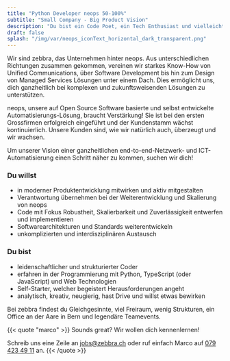 ```yaml
---
title: "Python Developer neops 50-100%"
subtitle: "Small Company - Big Product Vision"
description: "Du bist ein Code Poet, ein Tech Enthusiast und vielleicht sogar Entrepreneur mit einer make-things-happen Haltung?"
draft: false
splash: "/img/var/neops_iconText_horizontal_dark_transparent.png"
---
```


Wir sind zebbra, das Unternehmen hinter neops. Aus unterschiedlichen Richtungen zusammen gekommen, vereinen wir starkes Know-How von Unified Communications, über Software Development bis hin zum Design von Managed Services Lösungen unter einem Dach. Dies ermöglicht uns, dich ganzheitlich bei komplexen und zukunftsweisenden Lösungen zu unterstützen.

<!--more-->

neops, unsere auf Open Source Software basierte und selbst entwickelte Automatisierungs-Lösung, braucht Verstärkung! Sie ist bei den ersten Grossfirmen erfolgreich eingeführt und der Kundenstamm wächst kontinuierlich. Unsere Kunden sind, wie wir natürlich auch, überzeugt und wir wachsen.

Um unserer Vision einer ganzheitlichen end-to-end-Netzwerk- und ICT-Automatisierung einen Schritt näher zu kommen, suchen wir dich!


### Du willst

* in moderner Produktentwicklung mitwirken und aktiv mitgestalten
* Verantwortung übernehmen bei der Weiterentwicklung und Skalierung von neops
* Code mit Fokus Robustheit, Skalierbarkeit und Zuverlässigkeit entwerfen und implementieren
* Softwarearchitekturen und Standards weiterentwickeln
* unkomplizierten und interdisziplinären Austausch


### Du bist

* leidenschaftlicher und strukturierter Coder
* erfahren in der Programmierung mit Python, TypeScript (oder JavaScript) und Web Technologien
* Self-Starter, welcher begeistert Herausforderungen angeht
* analytisch, kreativ, neugierig, hast Drive und willst etwas bewirken

Bei zebbra findest du Gleichgesinnte, viel Freiraum, wenig Strukturen, ein Office an der Aare in Bern und legendäre Teamevents.

{{< quote "marco" >}}
  Sounds great? Wir wollen dich kennenlernen!

  Schreib uns eine Zeile an <a href="mailto:jobs@zebbra.ch">jobs@zebbra.ch</a> oder ruf einfach Marco auf [079 423 49 11](tel:+41794234911) an.
{{< /quote >}}
